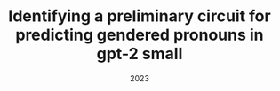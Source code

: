 ---
title: "Identifying a preliminary circuit for predicting gendered pronouns in gpt-2 small"
collection: publications
category: blog posts
permalink: /publication/2023_gender_circuit
excerpt: 'We explore the use of automated circuit discovery to extract a circuit predicting gender pronouns in GPT2'
date: 2023
venue: '01-2023 Apart Hackathon on mechanistic interpretability'
paperurl: 'https://itch. io/jam/mechint/rate/1889871'
---